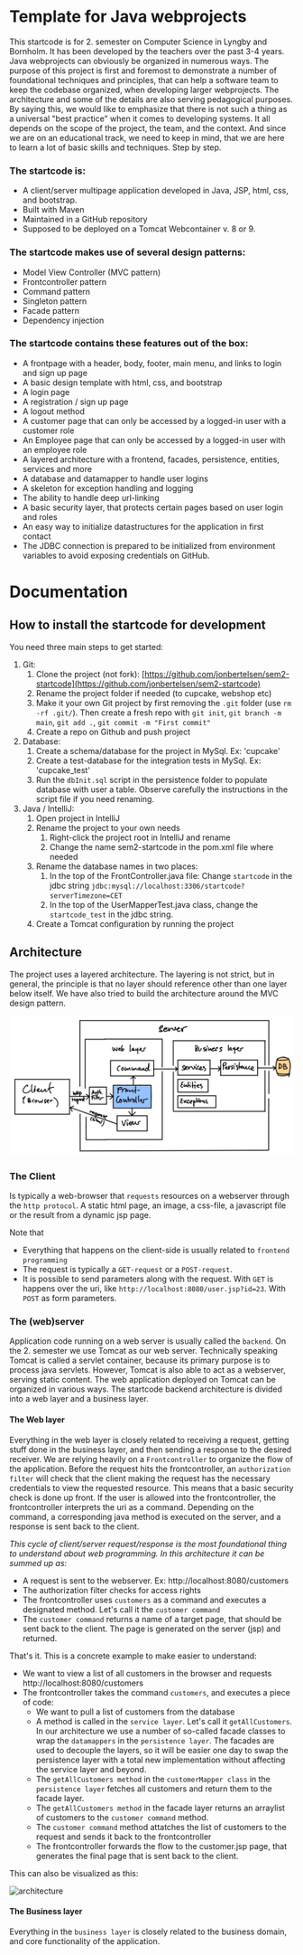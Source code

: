 # Template for Java webprojects

This startcode is for 2. semester on Computer Science in Lyngby and Bornholm. It has been
developed by the teachers over the past 3-4 years. Java webprojects can obviously be
organized in numerous ways. The purpose of this project is first and foremost to demonstrate
a number of foundational techniques and principles, that can help a software team to keep 
the codebase organized, when developing larger webprojects. The architecture and some of the
details are also serving pedagogical purposes. By saying this, we would like to emphasize
that there is not such a thing as a universal "best practice" when it comes to developing 
systems. It all depends on the scope of the project, the team, and the context. And since
we are on an educational track, we need to keep in mind, that we are here to learn a lot of
basic skills and techniques. Step by step.

### The startcode is:
 
- A client/server multipage application developed in Java, JSP, html, css, and bootstrap.
- Built with Maven
- Maintained in a GitHub repository
- Supposed to be deployed on a Tomcat Webcontainer v. 8 or 9.

### The startcode makes use of several design patterns:

- Model View Controller (MVC pattern)
- Frontcontroller pattern
- Command pattern
- Singleton pattern
- Facade pattern
- Dependency injection

### The startcode contains these features out of the box:

- A frontpage with a header, body, footer, main menu, and links to login and sign up page
- A basic design template with html, css, and bootstrap
- A login page
- A registration / sign up page
- A logout method
- A customer page that can only be accessed by a logged-in user with a customer role
- An Employee page that can only be accessed by a logged-in user with an employee role
- A layered architecture with a frontend, facades, persistence, entities, services and more
- A database and datamapper to handle user logins
- A skeleton for exception handling and logging
- The ability to handle deep url-linking
- A basic security layer, that protects certain pages based on user login and roles
- An easy way to initialize datastructures for the application in first contact
- The JDBC connection is prepared to be initialized from environment variables to avoid
exposing credentials on GitHub.
 
# Documentation

## How to install the startcode for development

You need three main steps to get started:

1. Git:
    1. Clone the project (not fork): [https://github.com/jonbertelsen/sem2-startcode](https://github.com/jonbertelsen/sem2-startcode)
    2. Rename the project folder if needed (to cupcake, webshop etc)
    3. Make it your own Git project by first removing the `.git` folder (use `rm -rf .git/`). Then 
        create a fresh repo with `git init`, `git branch -m main`,  `git add .`, `git commit -m "First commit"`
    4. Create a repo on Github and push project
2. Database:
    1. Create a schema/database for the project in MySql. Ex: 'cupcake'
    2. Create a test-database for the integration tests in MySql. Ex: 'cupcake_test'
    3. Run the `dbInit.sql` script in the persistence folder to populate database with user a table. Observe
   carefully the instructions in the script file if you need renaming.
3. Java / IntelliJ:
    1. Open project in IntelliJ
    2. Rename the project to your own needs 
        1. Right-click the project root in IntelliJ and rename
        2. Change the name sem2-startcode in the pom.xml file where needed
    3.  Rename the database names in two places:
        1. In the top of the FrontController.java file: Change `startcode` in the jdbc string `jdbc:mysql://localhost:3306/startcode?serverTimezone=CET`
        2. In the top of the UserMapperTest.java class, change the `startcode_test` in the jdbc string.
    4. Create a Tomcat configuration by running the project
   
## Architecture

The project uses a layered architecture. The layering is not strict, but in general, the principle
is that no layer should reference other than one layer below itself. We have also tried to
build the architecture around the MVC design pattern.

![architecture](documentation/images/architecture.jpg)
   
### The Client
Is typically a web-browser that `requests` resources on a webserver through the `http protocol`. 
A static html page, an image, a css-file, a javascript file or the result from a dynamic jsp page.

Note that

-  Everything that happens on the client-side is usually related to `frontend programming`
-  The request is typically a `GET-request` or a `POST-request`.
-  It is possible to send parameters along with the request. With `GET` is happens over the uri, like
   `http://localhost:8080/user.jsp?id=23`. With `POST` as form parameters.

### The (web)server
Application code running on a web server is usually called the `backend`.
On the 2. semester we use Tomcat as our web server. Technically speaking Tomcat is called a 
servlet container, because its primary purpose is to process java servlets. However, Tomcat
is also able to act as a webserver, serving static content. The web application deployed on
Tomcat can be organized in various ways. The startcode backend architecture is divided into a
web layer and a business layer. 

#### The Web layer
Everything in the web layer is closely related to receiving a request, getting stuff done in the
business layer, and then sending a response to the desired receiver. We are relying heavily on
a `Frontcontroller` to organize the flow of the application. Before the request hits the 
frontcontroller, an `authorization filter` will check that the client making the request has the
necessary credentials to view the requested resource. This means that a basic security check is done
up front. If the user is allowed into the frontcontroller, the frontcontroller interprets the
uri as a command. Depending on the command, a corresponding java method 
is executed on the server, and a response is sent back to the client. 

*This cycle of client/server request/response is the most foundational thing to understand about
web programming. In this architecture it can be summed up as:*

- A request is sent to the webserver. Ex: http://localhost:8080/customers
- The authorization filter checks for access rights
- The frontcontroller uses `customers` as a command and executes a designated method. Let's call it
  the `customer command`
- The `customer command` returns a name of a target page, that should be sent back to the client. 
  The page is generated on the server (jsp) and returned.
  
That's it. This is a concrete example to make easier to understand:

- We want to view a list of all customers in the browser and requests http://localhost:8080/customers
- The frontcontroller takes the command `customers`, and executes a piece of code:
    - We want to pull a list of customers from the database
    - A method is called in the `service layer`. Let's call it `getAllCustomers`. In our
      architecture we use a number of so-called facade classes to wrap the `datamappers` in the 
      `persistence layer`. The facades are used to decouple the layers, so it will be easier one day
      to swap the persistence layer with a total new implementation without affecting the 
      service layer and beyond.
    - The `getAllCustomers method` in the `customerMapper class` in the `persistence layer` fetches
      all customers and return them to the facade layer.
    - The `getAllCustomers method` in the facade layer returns an arraylist of customers 
      to the `customer command` method.
    - The `customer command` method attatches the list of customers to the request and sends it
        back to the frontcontroller
    - The frontcontroller forwards the flow to the customer.jsp page, that generates the final page
      that is sent back to the client.
      
This can also be visualized as this:

![architecture](documentation/images/lifecycle.gif)


#### The Business layer
Everything in the `business layer` is closely related to the business domain, and core 
functionality of the application.







